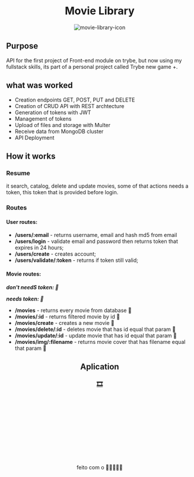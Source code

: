 <div align="center">

# Movie Library

![movie-library-icon](https://user-images.githubusercontent.com/62621800/136698669-86ac357c-167b-4665-bc4f-3b6c171a83d4.jpg)

</div>


## Purpose  

API for the first project of Front-end module on trybe, but now using my fullstack skills, its part of a personal project called Trybe new game +.

## what was worked

- Creation endpoints GET, POST, PUT and DELETE
- Creation of CRUD API with REST archtecture
- Generation of tokens with JWT
- Management of tokens
- Upload of files and storage with Multer
- Receive data from MongoDB cluster
- API Deployment

## How it works

### Resume

it search, catalog, delete and update movies, some of that actions needs a token, this token that is provided before login.

### Routes

#### User routes:
- **/users/:email** - returns username, email and hash md5 from email
- **/users/login** - validate email and password then returns token that expires in 24 hours;
- **/users/create** - creates account;
- **/users/validate/:token** - returns if token still valid;

#### Movie routes:
**_don't needS token: 🔷_**

**_needs token: 🔶_**
- **/movies** - returns every movie from database 🔷
- **/movies/:id** - returns filtered movie by id 🔷
- **/movies/create** - creates a new movie 🔶
- **/movies/delete/:id** - deletes movie that has id equal that param 🔶
- **/movies/update/:id** - update movie that has id equal that param 🔶
- **/movies/img/:filename** - returns movie cover that has filename equal that param 🔷


<div align="center">
  
## Aplication
  
### [🎞](https://movie-library-api.herokuapp.com/users/alan.alb.flopes@gmail.com)

<br/><br/><br/><br/><br/><br/><br/><br/><br/><br/>
  
feito com o 💚💛💜🖤🧡
                    
</div>
  
